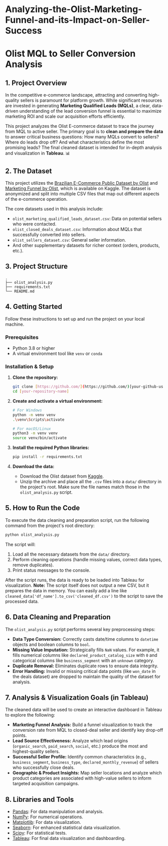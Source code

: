 # Analyzing-the-Olist-Marketing-Funnel-and-its-Impact-on-Seller-Success
# Olist MQL to Seller Conversion Analysis

## 1. Project Overview

In the competitive e-commerce landscape, attracting and converting high-quality sellers is paramount for platform growth. While significant resources are invested in generating **Marketing Qualified Leads (MQLs)**, a clear, data-driven understanding of the lead conversion funnel is essential to maximize marketing ROI and scale our acquisition efforts efficiently.

This project analyzes the Olist E-commerce dataset to trace the journey from MQL to active seller. The primary goal is to **clean and prepare the data** to answer critical business questions: How many MQLs convert to sellers? Where do leads drop off? And what characteristics define the most promising leads? The final cleaned dataset is intended for in-depth analysis and visualization in **Tableau**. 📊

## 2. The Dataset

This project utilizes the [Brazilian E-Commerce Public Dataset by Olist](https://www.kaggle.com/datasets/olistbr/brazilian-ecommerce) and [Marketing Funnel by Olist](https://www.kaggle.com/datasets/olistbr/marketing-funnel-olist), which is available on Kaggle. The dataset is anonymized and split into multiple CSV files that map out different aspects of the e-commerce operation. 

The core datasets used in this analysis include:
- `olist_marketing_qualified_leads_dataset.csv`: Data on potential sellers who were contacted.
- `olist_closed_deals_dataset.csv`: Information about MQLs that successfully converted into sellers.
- `olist_sellers_dataset.csv`: General seller information.
- And other supplementary datasets for richer context (orders, products, etc.).

## 3. Project Structure

```
.
├── olist_analysis.py      
├── requirements.txt         
└── README.md                
```

## 4. Getting Started

Follow these instructions to set up and run the project on your local machine.

### Prerequisites

- Python 3.8 or higher
- A virtual environment tool like `venv` or `conda`

### Installation & Setup

1.  **Clone the repository:**
    ```sh
    git clone [https://github.com/](https://github.com/)[your-github-username]/[your-repository-name].git
    cd [your-repository-name]
    ```

2.  **Create and activate a virtual environment:**
    ```sh
    # For Windows
    python -m venv venv
    .\venv\Scripts\activate

    # For macOS/Linux
    python3 -m venv venv
    source venv/bin/activate
    ```

3.  **Install the required Python libraries:**
    ```sh
    pip install -r requirements.txt
    ```

4.  **Download the data:**
    - Download the Olist dataset from [Kaggle](https://www.kaggle.com/datasets/olistbr/brazilian-ecommerce).
    - Unzip the archive and place all the `.csv` files into a `data/` directory in the project's root. Make sure the file names match those in the `olist_analysis.py` script.

## 5. How to Run the Code

To execute the data cleaning and preparation script, run the following command from the project's root directory:

```sh
python olist_analysis.py
```

The script will:
1.  Load all the necessary datasets from the `data/` directory.
2.  Perform cleaning operations (handle missing values, correct data types, remove duplicates).
3.  Print status messages to the console.

After the script runs, the data is ready to be loaded into Tableau for visualization. **Note:** The script itself does not output a new CSV, but it prepares the data in memory. You can easily add a line like `cleaned_data['df_name'].to_csv('cleaned_df.csv')` to the script to save the processed data.

## 6. Data Cleaning and Preparation

The `olist_analysis.py` script performs several key preprocessing steps:

-   **Data Type Conversion:** Correctly casts date/time columns to `datetime` objects and boolean columns to `bool`.
-   **Missing Value Imputation:** Strategically fills `NaN` values. For example, it fills numerical columns like `declared_product_catalog_size` with `0` and categorical columns like `business_segment` with an `unknown` category.
-   **Duplicate Removal:** Eliminates duplicate rows to ensure data integrity.
-   **Error Handling:** Invalid or missing critical data points (like `won_date` in the deals dataset) are dropped to maintain the quality of the dataset for analysis.

## 7. Analysis & Visualization Goals (in Tableau)

The cleaned data will be used to create an interactive dashboard in Tableau to explore the following:

-   **Marketing Funnel Analysis:** Build a funnel visualization to track the conversion rate from MQL to closed-deal seller and identify key drop-off points.
-   **Lead Source Effectiveness:** Analyze which lead origins (`organic_search`, `paid_search`, `social`, etc.) produce the most and highest-quality sellers.
-   **Successful Seller Profile:** Identify common characteristics (e.g., `business_segment`, `business_type`, `declared_monthly_revenue`) of sellers who successfully close deals.
-   **Geographic & Product Insights:** Map seller locations and analyze which product categories are associated with high-value sellers to inform targeted acquisition campaigns.

## 8. Libraries and Tools

-   [Pandas](https://pandas.pydata.org/): For data manipulation and analysis.
-   [NumPy](https://numpy.org/): For numerical operations.
-   [Matplotlib](https://matplotlib.org/): For data visualization.
-   [Seaborn](https://seaborn.pydata.org/): For enhanced statistical data visualization.
-   [Scipy](https://scipy.org/): For statistical tests.
-   [Tableau](https://www.tableau.com/): For final data visualization and dashboarding.
